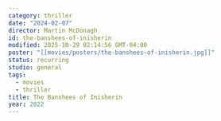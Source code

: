 ```yaml
---
category: thriller
date: "2024-02-07"
director: Martin McDonagh
id: the-banshees-of-inisherin
modified: 2025-10-29 02:14:56 GMT-04:00
poster: "[[movies/posters/the-banshees-of-inisherin.jpg]]"
status: recurring
studio: general
tags:
  - movies
  - thriller
title: The Banshees of Inisherin
year: 2022
---
```


